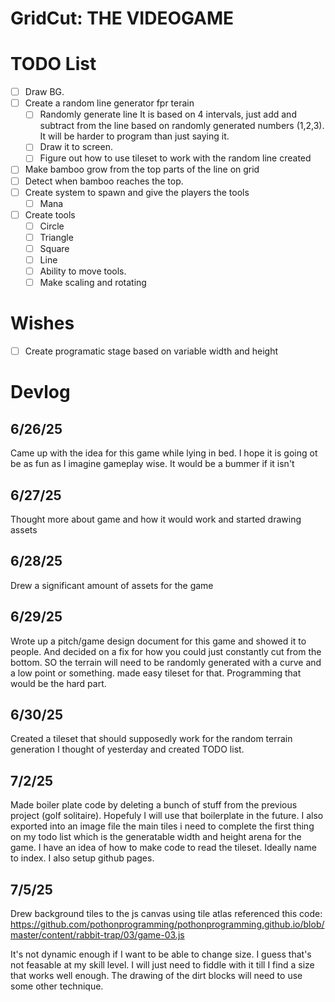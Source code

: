 # GridCut: THE VIDEOGAME

# TODO List
- [ ] Draw BG.
- [ ] Create a random line generator fpr terain
    - [ ] Randomly generate line
        It is based on 4 intervals, just add and subtract from the line based on randomly generated numbers (1,2,3). It will be harder to program than just saying it.
    - [ ] Draw it to screen.
    - [ ] Figure out how to use tileset to work with the random line created
- [ ] Make bamboo grow from the top parts of the line on grid
- [ ] Detect when bamboo reaches the top.
- [ ] Create system to spawn and give the players the tools
    - [ ] Mana
- [ ] Create tools
    - [ ] Circle
    - [ ] Triangle
    - [ ] Square
    - [ ] Line
    - [ ] Ability to move tools.
    - [ ] Make scaling and rotating
# Wishes
- [ ] Create programatic stage based on variable width and height

# Devlog
## 6/26/25
Came up with the idea for this game while lying in bed. I hope it is going ot be as fun as I imagine gameplay wise. It would be a bummer if it isn't
## 6/27/25
Thought more about game and how it would work and started drawing assets
## 6/28/25 
Drew a significant amount of assets for the game
## 6/29/25
Wrote up a pitch/game design document for this game and showed it to people. And decided on a fix for how you could just constantly cut from the bottom. SO the terrain will need to be randomly generated with a curve and a low point or something. made easy tileset for that. Programming that would be the hard part.
## 6/30/25
Created a tileset that should supposedly work for the random terrain generation I thought of yesterday and created TODO list.
## 7/2/25
Made boiler plate code by deleting a bunch of stuff from the previous project (golf solitaire). Hopefuly I will use that boilerplate in the future. I also exported into an image file the main tiles i need to complete the first thing on my todo list which is the generatable width and height arena for the game. I have an idea of how to make code to read the tileset. Ideally name to index.
I also setup github pages.
## 7/5/25
Drew background tiles to the js canvas using tile atlas referenced this code:
https://github.com/pothonprogramming/pothonprogramming.github.io/blob/master/content/rabbit-trap/03/game-03.js

It's not dynamic enough if I want to be able to change size. I guess that's not feasable at my skill level. I will just need to fiddle with it till I find a size that works well enough.
The drawing of the dirt blocks will need to use some other technique.
